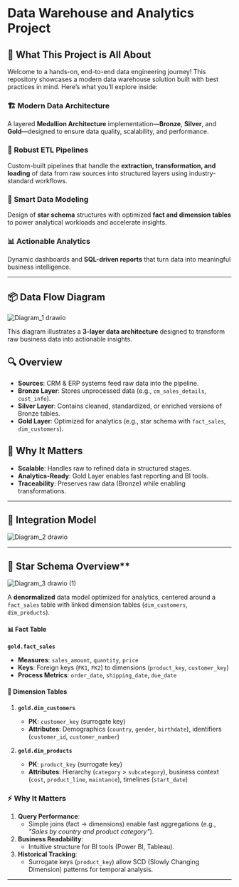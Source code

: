 # Data Warehouse and Analytics Project

## 🚀 What This Project is All About

Welcome to a hands-on, end-to-end data engineering journey! This repository showcases a modern data warehouse solution built with best practices in mind. Here’s what you’ll explore inside:

### 🏗️ Modern Data Architecture
A layered **Medallion Architecture** implementation—**Bronze**, **Silver**, and **Gold**—designed to ensure data quality, scalability, and performance.

### 🔄 Robust ETL Pipelines
Custom-built pipelines that handle the **extraction, transformation, and loading** of data from raw sources into structured layers using industry-standard workflows.

### 🧠 Smart Data Modeling
Design of **star schema** structures with optimized **fact and dimension tables** to power analytical workloads and accelerate insights.

### 📊 Actionable Analytics
Dynamic dashboards and **SQL-driven reports** that turn data into meaningful business intelligence.

---

## 📦 Data Flow Diagram 

![Diagram_1 drawio](https://github.com/user-attachments/assets/de69d475-0179-4b37-b487-775e71ee1dea) 

This diagram illustrates a **3-layer data architecture** designed to transform raw business data into actionable insights.  

## 🔍 Overview  

- **Sources**: CRM & ERP systems feed raw data into the pipeline.  
- **Bronze Layer**: Stores unprocessed data (e.g., `cm_sales_details`, `cust_info`).  
- **Silver Layer**: Contains cleaned, standardized, or enriched versions of Bronze tables.  
- **Gold Layer**: Optimized for analytics (e.g., star schema with `fact_sales`, `dim_customers`).  

## 🚀 Why It Matters  
- **Scalable**: Handles raw to refined data in structured stages.  
- **Analytics-Ready**: Gold Layer enables fast reporting and BI tools.  
- **Traceability**: Preserves raw data (Bronze) while enabling transformations.

---

## 🧱 Integration Model

![Diagram_2 drawio](https://github.com/user-attachments/assets/9983fe49-c689-4a3e-b868-35960df847df)

---

## 🌟 Star Schema Overview**  

![Diagram_3 drawio (1)](https://github.com/user-attachments/assets/3c975710-d9b2-4790-8c90-af4d352a6009)

A **denormalized** data model optimized for analytics, centered around a `fact_sales` table with linked dimension tables (`dim_customers`, `dim_products`).  

#### **📊 Fact Table**  
**`gold.fact_sales`**  
- **Measures**: `sales_amount`, `quantity`, `price`  
- **Keys**: Foreign keys (`FK1`, `FK2`) to dimensions (`product_key`, `customer_key`)  
- **Process Metrics**: `order_date`, `shipping_date`, `due_date`  

#### **📐 Dimension Tables**  
1. **`gold.dim_customers`**  
   - **PK**: `customer_key` (surrogate key)  
   - **Attributes**: Demographics (`country`, `gender`, `birthdate`), identifiers (`customer_id`, `customer_number`)  

2. **`gold.dim_products`**  
   - **PK**: `product_key` (surrogate key)  
   - **Attributes**: Hierarchy (`category` > `subcategory`), business context (`cost`, `product_line`, `maintance`), timelines (`start_date`)  

### **⚡ Why It Matters**  
1. **Query Performance**:  
   - Simple joins (fact → dimensions) enable fast aggregations (e.g., *"Sales by country and product category"*).  
2. **Business Readability**:  
   - Intuitive structure for BI tools (Power BI, Tableau).  
3. **Historical Tracking**:  
   - Surrogate keys (`product_key`) allow SCD (Slowly Changing Dimension) patterns for temporal analysis.  

---


